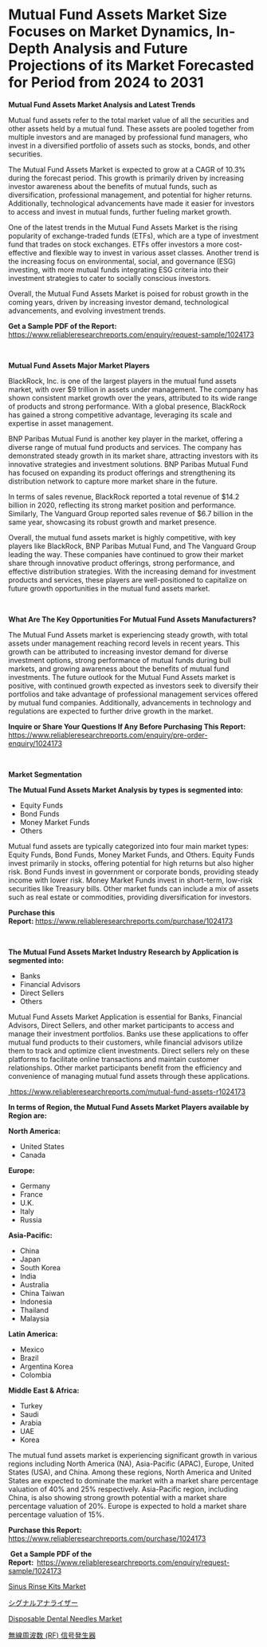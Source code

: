 <p><h1>Mutual Fund Assets Market Size Focuses on Market Dynamics, In-Depth Analysis and Future Projections of its Market Forecasted for Period from 2024 to 2031</h1></p><p><strong>Mutual Fund Assets Market Analysis and Latest Trends</strong></p>
<p><p>Mutual fund assets refer to the total market value of all the securities and other assets held by a mutual fund. These assets are pooled together from multiple investors and are managed by professional fund managers, who invest in a diversified portfolio of assets such as stocks, bonds, and other securities.</p><p>The Mutual Fund Assets Market is expected to grow at a CAGR of 10.3% during the forecast period. This growth is primarily driven by increasing investor awareness about the benefits of mutual funds, such as diversification, professional management, and potential for higher returns. Additionally, technological advancements have made it easier for investors to access and invest in mutual funds, further fueling market growth.</p><p>One of the latest trends in the Mutual Fund Assets Market is the rising popularity of exchange-traded funds (ETFs), which are a type of investment fund that trades on stock exchanges. ETFs offer investors a more cost-effective and flexible way to invest in various asset classes. Another trend is the increasing focus on environmental, social, and governance (ESG) investing, with more mutual funds integrating ESG criteria into their investment strategies to cater to socially conscious investors.</p><p>Overall, the Mutual Fund Assets Market is poised for robust growth in the coming years, driven by increasing investor demand, technological advancements, and evolving investment trends.</p></p>
<p><strong>Get a Sample PDF of the Report:&nbsp;</strong> <a href="https://www.reliableresearchreports.com/enquiry/request-sample/1024173">https://www.reliableresearchreports.com/enquiry/request-sample/1024173</a></p>
<p>&nbsp;</p>
<p><strong>Mutual Fund Assets Major Market Players</strong></p>
<p><p>BlackRock, Inc. is one of the largest players in the mutual fund assets market, with over $9 trillion in assets under management. The company has shown consistent market growth over the years, attributed to its wide range of products and strong performance. With a global presence, BlackRock has gained a strong competitive advantage, leveraging its scale and expertise in asset management.</p><p>BNP Paribas Mutual Fund is another key player in the market, offering a diverse range of mutual fund products and services. The company has demonstrated steady growth in its market share, attracting investors with its innovative strategies and investment solutions. BNP Paribas Mutual Fund has focused on expanding its product offerings and strengthening its distribution network to capture more market share in the future.</p><p>In terms of sales revenue, BlackRock reported a total revenue of $14.2 billion in 2020, reflecting its strong market position and performance. Similarly, The Vanguard Group reported sales revenue of $6.7 billion in the same year, showcasing its robust growth and market presence.</p><p>Overall, the mutual fund assets market is highly competitive, with key players like BlackRock, BNP Paribas Mutual Fund, and The Vanguard Group leading the way. These companies have continued to grow their market share through innovative product offerings, strong performance, and effective distribution strategies. With the increasing demand for investment products and services, these players are well-positioned to capitalize on future growth opportunities in the mutual fund assets market.</p></p>
<p>&nbsp;</p>
<p><strong>What Are The Key Opportunities For Mutual Fund Assets Manufacturers?</strong></p>
<p><p>The Mutual Fund Assets market is experiencing steady growth, with total assets under management reaching record levels in recent years. This growth can be attributed to increasing investor demand for diverse investment options, strong performance of mutual funds during bull markets, and growing awareness about the benefits of mutual fund investments. The future outlook for the Mutual Fund Assets market is positive, with continued growth expected as investors seek to diversify their portfolios and take advantage of professional management services offered by mutual fund companies. Additionally, advancements in technology and regulations are expected to further drive growth in the market.</p></p>
<p><strong>Inquire or Share Your Questions If Any Before Purchasing This Report:</strong> <a href="https://www.reliableresearchreports.com/enquiry/pre-order-enquiry/1024173">https://www.reliableresearchreports.com/enquiry/pre-order-enquiry/1024173</a></p>
<p>&nbsp;</p>
<p><strong>Market Segmentation</strong></p>
<p><strong>The Mutual Fund Assets Market Analysis by types is segmented into:</strong></p>
<p><ul><li>Equity Funds</li><li>Bond Funds</li><li>Money Market Funds</li><li>Others</li></ul></p>
<p><p>Mutual fund assets are typically categorized into four main market types: Equity Funds, Bond Funds, Money Market Funds, and Others. Equity Funds invest primarily in stocks, offering potential for high returns but also higher risk. Bond Funds invest in government or corporate bonds, providing steady income with lower risk. Money Market Funds invest in short-term, low-risk securities like Treasury bills. Other market funds can include a mix of assets such as real estate or commodities, providing diversification for investors.</p></p>
<p><strong>Purchase this Report:&nbsp;</strong><a href="https://www.reliableresearchreports.com/purchase/1024173">https://www.reliableresearchreports.com/purchase/1024173</a></p>
<p>&nbsp;</p>
<p><strong>The Mutual Fund Assets Market Industry Research by Application is segmented into:</strong></p>
<p><ul><li>Banks</li><li>Financial Advisors</li><li>Direct Sellers</li><li>Others</li></ul></p>
<p><p>Mutual Fund Assets Market Application is essential for Banks, Financial Advisors, Direct Sellers, and other market participants to access and manage their investment portfolios. Banks use these applications to offer mutual fund products to their customers, while financial advisors utilize them to track and optimize client investments. Direct sellers rely on these platforms to facilitate online transactions and maintain customer relationships. Other market participants benefit from the efficiency and convenience of managing mutual fund assets through these applications.</p></p>
<p><a href="https://www.reliableresearchreports.com/mutual-fund-assets-r1024173">&nbsp;https://www.reliableresearchreports.com/mutual-fund-assets-r1024173</a></p>
<p><strong>In terms of Region, the Mutual Fund Assets Market Players available by Region are:</strong></p>
<p>
    <p> <strong> North America: </strong>
        <ul>
            <li>United States</li>
            <li>Canada</li>
        </ul>
        </p> 
    <p> <strong> Europe: </strong>
        <ul>
            <li>Germany</li>
            <li>France</li>
            <li>U.K.</li>
            <li>Italy</li>
            <li>Russia</li>
        </ul>
        </p> 
    <p> <strong> Asia-Pacific: </strong>
        <ul>
            <li>China</li>
            <li>Japan</li>
            <li>South Korea</li>
            <li>India</li>
            <li>Australia</li>
            <li>China Taiwan</li>
            <li>Indonesia</li>
            <li>Thailand</li>
            <li>Malaysia</li>
        </ul>
        </p> 
    <p> <strong> Latin America: </strong>
        <ul>
            <li>Mexico</li>
            <li>Brazil</li>
            <li>Argentina Korea</li>
            <li>Colombia</li>
        </ul>
        </p> 
    <p> <strong> Middle East & Africa: </strong>
        <ul>
            <li>Turkey</li>
            <li>Saudi</li>
            <li>Arabia</li>
            <li>UAE</li>
            <li>Korea</li>
        </ul>
    </p>
    </p>
<p><p>The mutual fund assets market is experiencing significant growth in various regions including North America (NA), Asia-Pacific (APAC), Europe, United States (USA), and China. Among these regions, North America and United States are expected to dominate the market with a market share percentage valuation of 40% and 25% respectively. Asia-Pacific region, including China, is also showing strong growth potential with a market share percentage valuation of 20%. Europe is expected to hold a market share percentage valuation of 15%.</p></p>
<p><strong>Purchase this Report: </strong><a href="https://www.reliableresearchreports.com/purchase/1024173">https://www.reliableresearchreports.com/purchase/1024173</a></p>
<p>&nbsp;<strong>Get a Sample PDF of the Report:&nbsp;&nbsp;</strong><a href="https://www.reliableresearchreports.com/enquiry/request-sample/1024173">https://www.reliableresearchreports.com/enquiry/request-sample/1024173</a></p>
<p><strong></strong></p>
<p><p><a href="https://github.com/susanjprice2023/Market-Research-Report-List-2/blob/main/sinus-rinse-kits-market.md">Sinus Rinse Kits Market</a></p><p><a href="https://github.com/nxboeu02965442/Market-Research-Report-List-2/blob/main/4215437174288.md">シグナルアナライザー</a></p><p><a href="https://github.com/dmmanir420/Market-Research-Report-List-1/blob/main/disposable-dental-needles-market.md">Disposable Dental Needles Market</a></p><p><a href="https://github.com/moulafa/Market-Research-Report-List-2/blob/main/7715033174289.md">無線周波数 (RF) 信号発生器</a></p></p>
